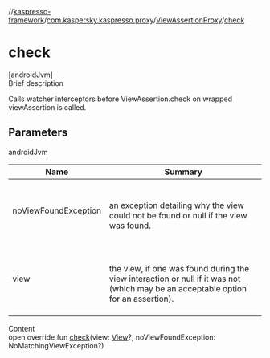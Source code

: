 //[kaspresso-framework](../../index.md)/[com.kaspersky.kaspresso.proxy](../index.md)/[ViewAssertionProxy](index.md)/[check](check.md)



# check  
[androidJvm]  
Brief description  


Calls watcher interceptors before ViewAssertion.check on wrapped viewAssertion is called.



## Parameters  
  
androidJvm  
  
|  Name|  Summary| 
|---|---|
| noViewFoundException| <br><br>an exception detailing why the view could not be found or null if     the view was found.<br><br>
| view| <br><br>the view, if one was found during the view interaction or null if it was not (which     may be an acceptable option for an assertion).<br><br>
  
  
Content  
open override fun [check](check.md)(view: [View](https://developer.android.com/reference/kotlin/android/view/View.html)?, noViewFoundException: NoMatchingViewException?)  



